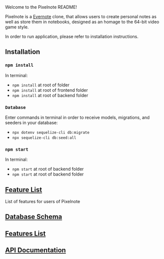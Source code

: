 Welcome to the Pixelnote README!

Pixelnote is a [Evernote](https://evernote.com/) clone, that allows users to create personal notes as well as store them in notebooks, designed as an homage to the 64-bit video game style.

In order to run application, please refer to installation instructions.

## Installation
### `npm install`
In terminal:
- `npm install` at root of folder
- `npm install` at root of frontend folder
- `npm install` at root of backend folder

### `Database`
Enter commands in terminal in order to receive models, migrations, and seeders in your database:
- `npx dotenv sequelize-cli db:migrate`
- `npx sequelize-cli db:seed:all`

### `npm start`
In terminal:
- `npm start` at root of backend folder
- `npm start` at root of backend folder



## [Feature List](https://github.com/KBariso/Pixelnote/wiki/Features-List)

List of features for users of Pixelnote

## [Database Schema](https://github.com/KBariso/Pixelnote/wiki/Database-Schemas)

## [Features List](https://github.com/KBariso/Pixelnote/wiki/Features-List)

## [API Documentation](https://github.com/KBariso/Pixelnote/wiki/API-Documentation)
